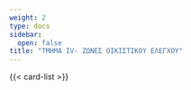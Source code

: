 ```yaml
---
weight: 2
type: docs
sidebar:
  open: false
title: "ΤΜΗΜΑ IV- ΖΩΝΕΣ ΟΙΚΙΣΤΙΚΟΥ ΕΛΕΓΧΟΥ"
---
```


{{< card-list >}}
